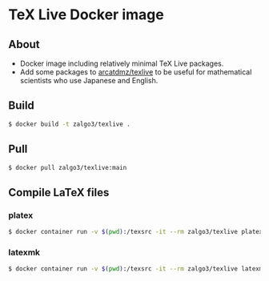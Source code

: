 # TeX Live Docker image

## About

- Docker image including relatively minimal TeX Live packages.
- Add some packages to [arcatdmz/texlive](https://github.com/arcatdmz/texlive) to be useful for mathematical scientists who use Japanese and English.

## Build

```bash
$ docker build -t zalgo3/texlive .
```

## Pull

```bash
$ docker pull zalgo3/texlive:main
```

## Compile LaTeX files

### platex

```bash
$ docker container run -v $(pwd):/texsrc -it --rm zalgo3/texlive platex foo.tex
```

### latexmk

```bash
$ docker container run -v $(pwd):/texsrc -it --rm zalgo3/texlive latexmk -pvc foo.tex
```
